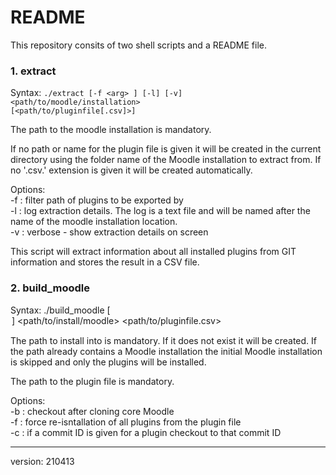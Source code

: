 # README

This repository consits of two shell scripts and a README file.

### 1. extract

Syntax: <code>./extract [-f \<arg\> ] [-l] [-v] <path/to/moodle/installation> [<path/to/pluginfile[.csv]>]</code>

The path to the moodle installation is mandatory.

If no path or name for the plugin file is given it will be created in the current directory using the folder name of the Moodle installation to extract from. If no '.csv.' extension is given it will be created automatically.

Options:<br>
	-f <arg> 	: filter path of plugins to be exported by <arg> <br>
	-l 			: log extraction details. The log is a text file and will be named after the name of the moodle installation location. <br>
	-v 			: verbose - show extraction details on screen <br>

This script will extract information about all installed plugins from GIT information and stores the result in a CSV file.

### 2. build_moodle

Syntax: ./build_moodle [ <option> ] <path/to/install/moodle> <path/to/pluginfile.csv>

The path to install into is mandatory. If it does not exist it will be created. If the path already contains a Moodle installation the initial Moodle installation is skipped and only the plugins will be installed.

The path to the plugin file is mandatory.

Options:<br>
	-b <branch>	: checkout <branch> after cloning core Moodle<br>
	-f 			: force re-isntallation of all plugins from the plugin file<br>
	-c 			: if a commit ID is given for a plugin checkout to that commit ID<br>

----------
version: 210413
